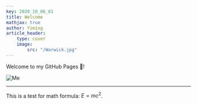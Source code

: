 ```yaml
---
key: 2020_10_06_01
title: Welcome
mathjax: true
author: Yiming
article_header:
    type: cover
    image:
        src: "/Warwick.jpg"
---
```


Welcome to my GitHub Pages :wave:!

![Me](/posts.assets/2020-10-06-welcome.assets/me.jpg)

----

This is a test for math formula: $E = mc^2$.

